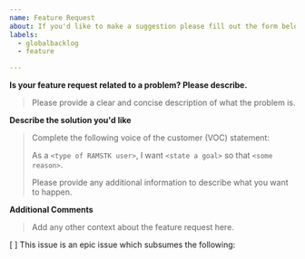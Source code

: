 ```yaml
---
name: Feature Request
about: If you'd like to make a suggestion please fill out the form below.
labels:
  - globalbacklog
  - feature

---
```


**Is your feature request related to a problem? Please describe.**

> Please provide a clear and concise description of what the problem is.

**Describe the solution you'd like**

> Complete the following voice of the customer (VOC) statement:
>
> As a `<type of RAMSTK user>`, I want `<state a goal>` so that `<some reason>`.
>
> Please provide any additional information to describe what you want to happen.

**Additional Comments**

> Add any other context about the feature request here.

[ ] This issue is an epic issue which subsumes the following:
